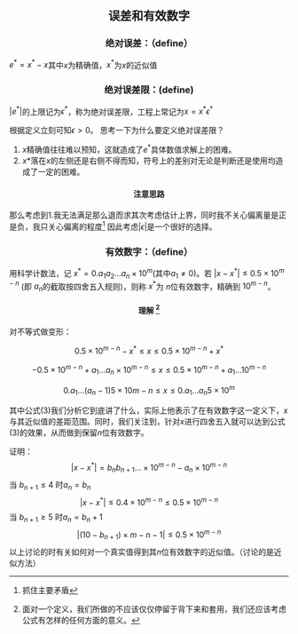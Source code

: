 ## <center>误差和有效数字</center>

### <center>绝对误差：（define）</center>

$e^*=x^*-x$其中$x$为精确值，$x^*$为$x$的近似值

### <center>绝对误差限：(define)</center>

$|e^*|$的上限记为$\epsilon^*$，称为绝对误差限，工程上常记为$x=x^* \epsilon^*$<!--这里加减写在一起的那个符号还不会用latex输入，等待后续学会了之后补上-->

根据定义立刻可知$\epsilon>0$。 思考一下为什么要定义绝对误差限？

1. $x$精确值往往难以预知，这就造成了$e^*$具体数值求解上的困难。
2. $x*$落在$x$的左侧还是右侧不得而知，符号上的差别对无论是判断还是使用均造成了一定的困难。
#### <center>注意思路</center>
那么考虑到1.我无法满足那么退而求其次考虑估计上界，同时我不关心偏离量是正是负，我只关心偏离的程度[^1]
因此考虑$\lvert \epsilon \rvert$是一个很好的选择。
### <center>有效数字：（define）</center>
 用科学计数法，记 $x^*= 0.a_1a_2\dots a_n\times10^m$(其中$a_1\neq0$)。若 $\lvert x-x^* \rvert \leq0.5\times10^{m-n}$ (即 $a_n$的截取按四舍五入规则)，则称 $x^*$为 $n$位有效数字，精确到 $10^{m-n}$。

 #### <center> **理解** [^2] </center>
    

 [^2]:面对一个定义，我们所做的不应该仅仅停留于背下来和套用，我们还应该考虑公式有怎样的任何方面的意义。 
 
 
 <!--不知道为什么这里面不能显示出脚注呢？-->

 对不等式做变形：
 
 $$0.5\times10^{m-n}-x^*\leq x\leq0.5\times10^{m-n}+x^*\tag{1}$$
 
 $$-0.5\times10^{m-n}+a_1\dotsc a_n\times 10^{m-n}\leq x\leq 0.5\times 10^{m-n}+ a_1\dotsc 10^{m-n}  \tag{2}  $$
 
 
 $$0. a_1  \dots (a_n-1)5 \times 10{m-n} \leq x \leq 0.a_1  \dots a_n 5 \times 10^m  \tag{3}  $$
 
 其中公式(3)我们分析它到底讲了什么，实际上他表示了在有效数字这一定义下，$x$与其近似值的差距范围。同时，我们关注到，针对$x$进行四舍五入就可以达到公式(3)的效果，从而做到保留$n$位有效数字。

证明：
$$ \lvert x-x^* \rvert=b_nb_{n+1}\dotsc \times 10^{m-n}-a_n \times 10^{m-n}  \tag{4}           $$
当 $b_{n+1}\leq4$ 时$a_n=b_n$ 
$$  \lvert x-x^* \rvert \leq 0.4 \times 10^{m-n} \leq 0.5 \times 10^{m-n}  \tag{5}  $$
当 $b_{n+1}\ge5$ 时$a_n=b_{n}+1$ 
$$  \lvert (10-b_{n+1})\times{m-n-1} \rvert \leq 0.5\times10^{m-n}  \tag{6}  $$
以上讨论的时有关如何对一个真实值得到其$n$位有效数字的近似值。（讨论的是近似方法）




 
 


 

 
 

[^1]:抓住主要矛盾